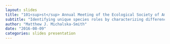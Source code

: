 ```yaml
---
layout: slides
title: "101<sup>st</sup> Annual Meeting of the Ecological Society of America"
subtitle: "Identifying unique species roles by characterizing differences in ecological network structure"
author: "Matthew J. Michalska-Smith"
date: "2016-08-09"
categories: slides presentation
---
```

<head>
  <meta http-equiv="refresh" content="0; URL='http://michalska-smith.com/talks/ESA_08.2016/'"/>
</head>
